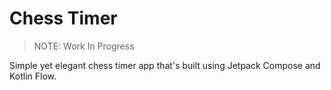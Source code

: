 # Chess Timer

> NOTE: Work In Progress

Simple yet elegant chess timer app that's built using Jetpack Compose and Kotlin Flow.
